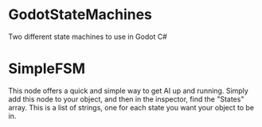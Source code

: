 # GodotStateMachines

Two different state machines to use in Godot C#

# SimpleFSM

This node offers a quick and simple way to get AI up and running.  Simply add this node to your object, and then in the inspector, find the "States" array.  This is a list of strings, one for each state you want your object to be in.

